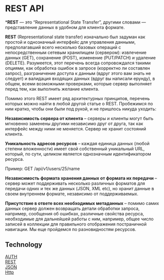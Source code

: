 # REST API

***REST** — это “Representational State Transfer”, другими словами — представление данных в удобном для клиента формате.

**REST** (Representational state transfer) изначально был задуман как простой и однозначный интерфейс для управления данными, предполагавший всего несколько базовых операций с непосредственным сетевым хранилищем (сервером): извлечение данных (GET), сохранение (POST), изменение (PUT/PATCH) и удаление (DELETE). Разумеется, этот перечень всегда сопровождался такими опциями, как обработка ошибок в запросе (корректно ли составлен запрос), разграничение доступа к данным (вдруг этого вам знать не следует) и валидация входящих данных (вдруг вы написали ерунду), в общем, всеми возможными проверками, которые сервер выполняет перед тем, как выполнить желание клиента.

Помимо этого REST имеет ряд архитектурных принципов, перечень которых можно найти в любой другой статье о REST. Пробежимся по ним кратко, чтобы они были под рукой, и не пришлось никуда уходить:

**Независимость сервера от клиента** – серверы и клиенты могут быть мгновенно заменены другими независимо друг от друга, так как интерфейс между ними не меняется. Сервер не хранит состояний клиента.

**Уникальность адресов ресурсов** – каждая единица данных (любой степени вложенности) имеет свой собственный уникальный URL, который, по сути, целиком является однозначным идентификатором ресурса.

Пример: GET /api/v1/users/25/name

**Независимость формата хранения данных от формата их передачи** – сервер может поддерживать несколько различных форматов для передачи одних и тех же данных (JSON, XML etc), но хранит данные в своем внутреннем формате, независимо от поддерживаемых.

**Присутствие в ответе всех необходимых метаданных** – помимо самих данных сервер должен возвращать детали обработки запроса, например, сообщения об ошибках, различные свойства ресурса, необходимые для дальнейшей работы с ним, например, общее число записей в коллекции для правильного отображения постраничной навигации. Мы еще пройдемся по разновидностям ресурсов.


## Technology
[AUTH](https://developers.google.com/identity/protocols/OAuth2)   
[REST](https://en.wikipedia.org/wiki/Representational_state_transfer#Applied_to_web_services)   
[JSON](https://en.wikipedia.org/wiki/JSON)   
[Http](https://www.w3.org/Protocols/rfc2616/rfc2616.html)  
